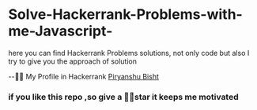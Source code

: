 # Solve-Hackerrank-Problems-with-me-Javascript-
here you can find Hackerrank Problems solutions,  not only code but also I try to give you the approach of solution


--👨‍💻 My Profile in Hackerrank [Piryanshu Bisht](https://www.hackerrank.com/deepubisht2004)

### if you like this repo ,so give a 🌟🌟star it keeps me motivated
